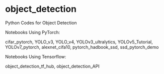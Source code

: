 # object_detection
Python Codes for Object Detection

Notebooks Using PyTorch:

cifar_pytorch, YOLO_v3, YOLO_v4, YOLOv3_ultralytics, YOLOv5_Tutorial, YOLOv7_pytorch, alexnet_cifa10, pytorch_hadbook_ssd, ssd_pytorch_demo

Notebooks Using Tensorflow:

object_detection_tf_hub, object_detection_API


